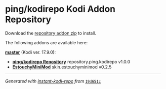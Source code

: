 # ping/kodirepo Kodi Addon Repository

Download the [repository addon zip](master/datadir/repository.ping.kodirepo/repository.ping.kodirepo-1.0.0.zip) to install.

The following addons are available here:

[__master__](master/addons.xml) (Kodi ver. 17.9.0):

- [__ping/kodirepo Repository__](master/datadir/repository.ping.kodirepo/repository.ping.kodirepo-1.0.0.zip) repository.ping.kodirepo v1.0.0
- [__EstouchyMiniMod__](master/datadir/skin.estouchyminimod/skin.estouchyminimod-0.2.5.zip) skin.estouchyminimod v0.2.5

----
_Generated with [instant-kodi-repo](https://github.com/ping/instant-kodi-repo/) from_ [``19d651c``](https://github.com/ping/kodirepo/commit/19d651ca8184e41dbc6b3b70526bb2b3abfa2b72)
